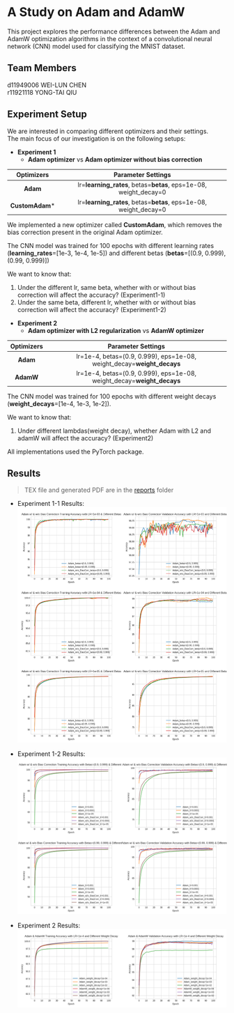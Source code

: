 # A Study on Adam and AdamW

This project explores the performance differences between the Adam and AdamW optimization algorithms in the context of a convolutional neural network (CNN) model used for classifying the MNIST dataset.

## Team Members

d11949006 WEI-LUN CHEN  
r11921118 YONG-TAI QIU  

## Experiment Setup

We are interested in comparing different optimizers and their settings.  
The main focus of our investigation is on the following setups:

+ **Experiment 1**
    + **Adam optimizer** vs **Adam optimizer without bias correction**

|   Optimizers    |                     Parameter Settings                     |
| :------------: | :--------------------------------------------------------: |
|    **Adam**    |  lr=**learning_rates**, betas=**betas**, eps=1e-08, weight_decay=0   |
| **CustomAdam*** |  lr=**learning_rates**, betas=**betas**, eps=1e-08, weight_decay=0   |

We implemented a new optimizer called **CustomAdam**, which removes the bias correction present in the original Adam optimizer.

The CNN model was trained for 100 epochs with different learning rates (**learning_rates**=[1e-3, 1e-4, 1e-5]) and different betas (**betas**=[(0.9, 0.999), (0.99, 0.999)])

We want to know that:
1. Under the different lr, same beta, whether with or without bias correction will affect the accuracy? (Experiment1-1)
2. Under the same beta, different lr, whether with or without bias correction will affect the accuracy? (Experiment1-2)

+ **Experiment 2**
    + **Adam optimizer with L2 regularization** vs **AdamW optimizer**

|   Optimizers    |                     Parameter Settings                     |
| :------------: | :--------------------------------------------------------: |
|    **Adam**    |  lr=1e-4, betas=(0.9, 0.999), eps=1e-08, weight_decay=**weight_decays**   |
|   **AdamW**    | lr=1e-4, betas=(0.9, 0.999), eps=1e-08, weight_decay=**weight_decays** |

The CNN model was trained for 100 epochs with different weight decays (**weight_decays**=[1e-4, 1e-3, 1e-2]).

We want to know that:
1. Under different lambdas(weight decay), whether Adam with L2 and adamW will affect the accuracy? (Experiment2)

All implementations used the PyTorch package.

## Results

> TEX file and generated PDF are in the [reports](/reports/) folder

+ Experiment 1-1 Results:
![merge_all_result_adam_with_and_without_bias_correction_with_diff_learning_rates](/assets/experiment1-1/experiment1-1_merged_results.png)

+ Experiment 1-2 Results:
![merge_all_result_adam_with_and_without_bias_correction_with_diff_learning_rates](/assets/experiment1-2/experiment1-2_merged_results.png)

+ Experiment 2 Results:
![merge_all_result_adam_adamW_with_diff_weight_decays](/assets/experiment2/experiment2_merged_results.png)
